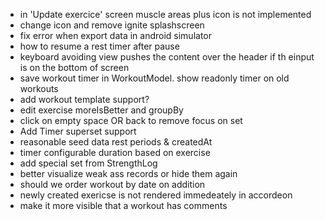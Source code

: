 - in 'Update exercice' screen muscle areas plus icon is not implemented
- change icon and remove ignite splashscreen
- fix error when export data in android simulator
- how to resume a rest timer after pause
- keyboard avoiding view pushes the content over the header if th einput is on the bottom of screen
- save workout timer in WorkoutModel. show readonly timer on old workouts
- add workout template support?
- edit exercise moreIsBetter and groupBy
- click on empty space OR back to remove focus on set
- Add Timer superset support
- reasonable seed data rest periods & createdAt
- timer configurable duration based on exercise
- add special set from StrengthLog
- better visualize weak ass records or hide them again 
- should we order workout by date on addition 
- newly created exericse is not rendered immedeately in accordeon
- make it more visible that a workout has comments